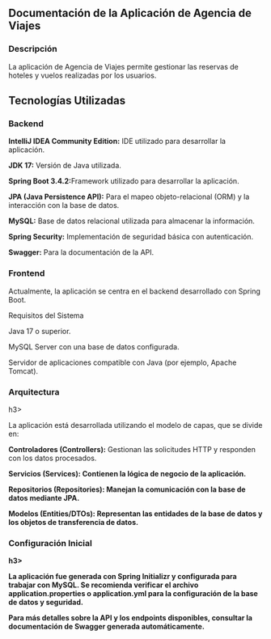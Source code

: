 <h2>Documentación de la Aplicación de Agencia de Viajes</h2>

<h3>Descripción</h3>

La aplicación de Agencia de Viajes permite gestionar las reservas de hoteles y vuelos realizadas por los usuarios.

<h2>Tecnologías Utilizadas</h2>

<h3>Backend</h3>

<b>IntelliJ IDEA Community Edition:</b> IDE utilizado para desarrollar la aplicación.

<b>JDK 17:</b> Versión de Java utilizada.

<b>Spring Boot 3.4.2:</b>Framework utilizado para desarrollar la aplicación.

<b>JPA (Java Persistence API):</b> Para el mapeo objeto-relacional (ORM) y la interacción con la base de datos.

<b>MySQL:</b> Base de datos relacional utilizada para almacenar la información.

<b>Spring Security:</b> Implementación de seguridad básica con autenticación.

<b>Swagger:</b> Para la documentación de la API.

<h3>Frontend</h3>

Actualmente, la aplicación se centra en el backend desarrollado con Spring Boot.

Requisitos del Sistema

Java 17 o superior.

MySQL Server con una base de datos configurada.

Servidor de aplicaciones compatible con Java (por ejemplo, Apache Tomcat).

<h3>Arquitectura</h3>h3>

La aplicación está desarrollada utilizando el modelo de capas, que se divide en:

<b>Controladores (Controllers):</b> Gestionan las solicitudes HTTP y responden con los datos procesados.

<b>Servicios (Services): Contienen la lógica de negocio de la aplicación.

<b>Repositorios (Repositories):</b> Manejan la comunicación con la base de datos mediante JPA.

<b>Modelos (Entities/DTOs):</b> Representan las entidades de la base de datos y los objetos de transferencia de datos.

<h3>Configuración Inicial</h3>h3>

La aplicación fue generada con Spring Initializr y configurada para trabajar con MySQL. Se recomienda verificar el archivo application.properties o application.yml para la configuración de la base de datos y seguridad.

Para más detalles sobre la API y los endpoints disponibles, consultar la documentación de Swagger generada automáticamente.

